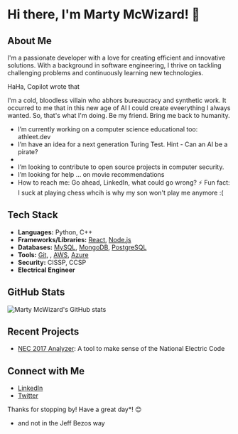 # Hi there, I'm Marty McWizard! 👋

## About Me

I'm a passionate developer with a love for creating efficient and innovative solutions. With a background in software engineering, I thrive on tackling challenging problems and continuously learning new technologies.

HaHa, Copilot wrote that

I'm a cold, bloodless villain who abhors bureaucracy and synthetic work. It occurred to me that in this new age of AI I could create eveerything I always wanted. So, that's what I'm doing. Be my friend. Bring me back to humanity.

-  I’m currently working on a computer science educational too: athleet.dev
-  I’m have an idea for a next generation Turing Test. Hint - Can an AI be a pirate?
- 
-  I’m looking to contribute to open source projects in computer security.
-  I’m looking for help ... on movie recommendations
-  How to reach me: Go ahead, LinkedIn, what could go wrong?
⚡  Fun fact: I suck at playing chess whcih is why my son won't play me anymore :(

## Tech Stack

- **Languages:** Python, C++
- **Frameworks/Libraries:** [React](https://reactjs.org/), [Node.js](https://nodejs.org/)
- **Databases:** [MySQL](https://www.mysql.com/), [MongoDB](https://www.mongodb.com/), [PostgreSQL](https://www.postgresql.org/)
- **Tools:** [Git](https://git-scm.com/), , [AWS](https://aws.amazon.com/), [Azure](https://azure.microsoft.com/)
- **Security:** CISSP, CCSP
- **Electrical Engineer**

## GitHub Stats

![Marty McWizard's GitHub stats](https://github-readme-stats.vercel.app/api?username=martymcwizard&show_icons=true&theme=radical)

## Recent Projects

- [NEC 2017 Analyzer](https://github.com/martymcwizard/nec2017-analyzer): A tool to make sense of the National Electric Code

## Connect with Me

- [LinkedIn](https://linkedin.com/in/martymcenroe)
- [Twitter](https://twitter.com/oh-i-was-just-kidding)

Thanks for stopping by! Have a great day*! 😊

* and not in the Jeff Bezos way
